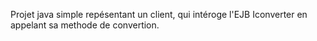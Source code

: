 Projet java simple repésentant un client, qui intéroge l'EJB Iconverter en appelant sa methode de convertion.

